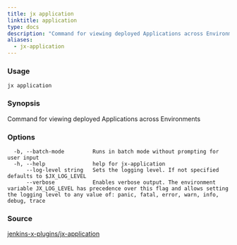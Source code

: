 ```yaml
---
title: jx application
linktitle: application
type: docs
description: "Command for viewing deployed Applications across Environments"
aliases:
  - jx-application
---
```


### Usage

```
jx application
```

### Synopsis

Command for viewing deployed Applications across Environments

### Options

```
  -b, --batch-mode         Runs in batch mode without prompting for user input
  -h, --help               help for jx-application
      --log-level string   Sets the logging level. If not specified defaults to $JX_LOG_LEVEL
      --verbose            Enables verbose output. The environment variable JX_LOG_LEVEL has precedence over this flag and allows setting the logging level to any value of: panic, fatal, error, warn, info, debug, trace
```



### Source

[jenkins-x-plugins/jx-application](https://github.com/jenkins-x-plugins/jx-application)
